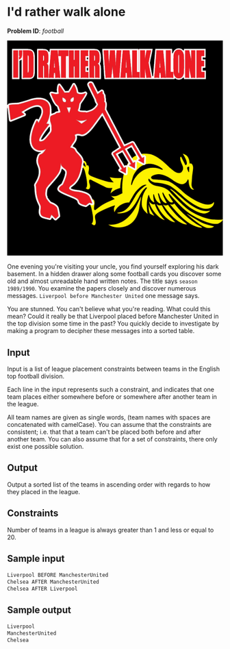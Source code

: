 # I'd rather walk alone
__Problem ID__: _football_

![](../images/walkalone.jpg)

One evening you're visiting your uncle, you find yourself exploring his dark
basement. In a hidden drawer along some football cards you discover some old
and almost unreadable hand written notes. The title says `season 1989/1990`.
You examine the papers closely and discover numerous messages. `Liverpool
before Manchester United` one message says.

You are stunned. You can't believe what you're reading. What could this mean?
Could it really be that Liverpool placed before Manchester United in the top
division some time in the past? You quickly decide to investigate by making a
program to decipher these messages into a sorted table.

## Input
Input is a list of league placement constraints between teams in the English top
football division.

Each line in the input represents such a constraint, and indicates that one
team places either somewhere before or somewhere after another team in the
league.

All team names are given as single words, (team names with spaces are
concatenated with camelCase). You can assume that the constraints are
consistent; i.e. that that a team can't be placed both before and after another
team. You can also assume that for a set of constraints, there only exist one
possible solution.

## Output
Output a sorted list of the teams in ascending order with regards to how they
placed in the league.

## Constraints
Number of teams in a league is always greater than 1 and less or equal to 20.

## Sample input
```
Liverpool BEFORE ManchesterUnited
Chelsea AFTER ManchesterUnited
Chelsea AFTER Liverpool
```

## Sample output
```
Liverpool
ManchesterUnited
Chelsea
```
